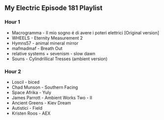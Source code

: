 ## My Electric Episode 181 Playlist

### Hour 1
* Macrogramma - Il mio sogno é di avere i poteri elettrici [Original version]
* WHEELS - Eternity Measurement 2
* Hymns57 - animal mineral mirror
* mafmadmaf - Breath Out
* relative systems + sevenism - slow dawn
* Souns - Cylindrillical Tresses (ambient version)

### Hour 2
* Loscil - biced
* Chad Munson - Southern Facing
* Space Afrika - Yuly
* James Parrott - Ambient Works Two - II
* Ancient Greens - Kiev Dream
* Autistici - Field
* Kristen Roos - AEX
